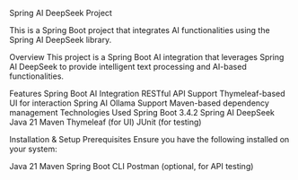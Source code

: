 Spring AI DeepSeek Project


This is a Spring Boot project that integrates AI functionalities using the Spring AI DeepSeek library.


Overview
This project is a Spring Boot AI integration that leverages Spring AI DeepSeek to provide intelligent text processing and AI-based functionalities.


Features
Spring Boot AI Integration
RESTful API Support
Thymeleaf-based UI for interaction
Spring AI Ollama Support
Maven-based dependency management
Technologies Used
Spring Boot 3.4.2
Spring AI DeepSeek
Java 21
Maven
Thymeleaf (for UI)
JUnit (for testing)

Installation & Setup
Prerequisites
Ensure you have the following installed on your system:

Java 21
Maven
Spring Boot CLI
Postman (optional, for API testing)